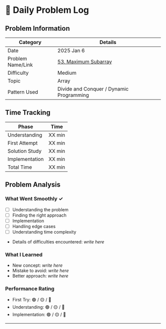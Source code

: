 # 📝 Daily Problem Log

## Problem Information
| Category          | Details                                                                             |
|-------------------|-------------------------------------------------------------------------------------|
| Date              | 2025 Jan 6                                                                          |
| Problem Name/Link | [53. Maximum Subarray](https://leetcode.com/problems/maximum-subarray/description/) |
| Difficulty        | Medium                                                                              |
| Topic             | Array                                                                               |
| Pattern Used      | Divide and Conquer / Dynamic Programming                                            |

## Time Tracking
| Phase          | Time   |
|----------------|--------|
| Understanding  | XX min |
| First Attempt  | XX min |
| Solution Study | XX min |
| Implementation | XX min |
| Total Time     | XX min |

## Problem Analysis
### What Went Smoothly ✓
- [ ] Understanding the problem
- [ ] Finding the right approach
- [ ] Implementation
- [ ] Handling edge cases
- [ ] Understanding time complexity
- Details of difficulties encountered: _write here_

### What I Learned
- New concept: _write here_
- Mistake to avoid: _write here_
- Better approach: _write here_

### Performance Rating
- First Try: 🟢 / 🟡 / 🔴
- Understanding: 🟢 / 🟡 / 🔴
- Implementation: 🟢 / 🟡 / 🔴

---